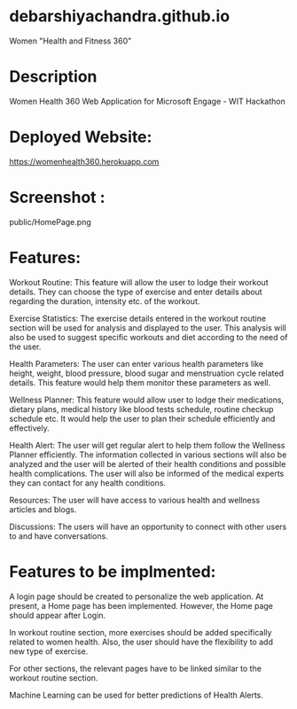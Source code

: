 # debarshiyachandra.github.io
Women "Health and Fitness 360"

# Description

Women Health 360 Web Application for Microsoft Engage - WIT Hackathon

# Deployed Website:

https://womenhealth360.herokuapp.com

# Screenshot :

public/HomePage.png

# Features:
Workout Routine:
This feature will allow the user to lodge their workout details. They can choose the type of exercise and enter details about regarding the duration, intensity etc. of the workout.

Exercise Statistics:
The exercise details entered in the workout routine section will be used for analysis and displayed to the user. This analysis will also be used to suggest specific workouts and diet according to the need of the user. 

Health Parameters:
The user can enter various health parameters like height, weight, blood pressure, blood sugar and menstruation cycle related details. This feature would help them monitor these parameters as well.

Wellness Planner:
This feature would allow user to lodge their medications, dietary plans, medical history like blood tests schedule, routine checkup schedule etc. It would help the user to plan their schedule efficiently and effectively.

Health Alert:
The user will get regular alert to help them follow the Wellness Planner efficiently. The information collected in various sections will also be analyzed and the user will be alerted of their health conditions and possible health complications. The user will also be informed of the medical experts they can contact for any health conditions.

Resources:
The user will have access to various health and wellness articles and blogs.

Discussions:
The users will have an opportunity to connect with other users to and have conversations.

# Features to be implmented:

A login page should be created to personalize the web application. At present, a Home page has been implemented. However, the Home page should appear after Login.

In workout routine section, more exercises should be added specifically related to women health. Also, the user should have the flexibility to add new type of exercise.

For other sections, the relevant pages have to be linked similar to the workout routine section.

Machine Learning can be used for better predictions of Health Alerts.


